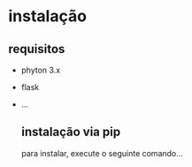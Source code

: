 
# instalação

## requisitos

- phyton 3.x
- flask
- ...

  ## instalação via pip

  para instalar, execute o seguinte comando...

